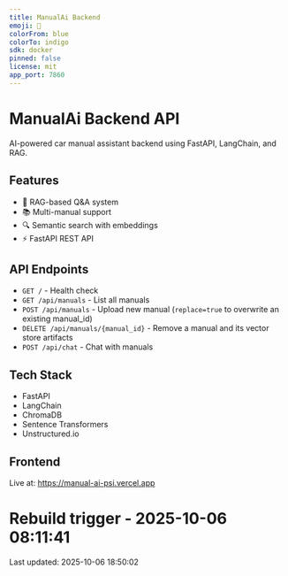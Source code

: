 ```yaml
---
title: ManualAi Backend
emoji: 🚗
colorFrom: blue
colorTo: indigo
sdk: docker
pinned: false
license: mit
app_port: 7860
---
```


# ManualAi Backend API

AI-powered car manual assistant backend using FastAPI, LangChain, and RAG.

## Features

- 🤖 RAG-based Q&A system
- 📚 Multi-manual support
- 🔍 Semantic search with embeddings
- ⚡ FastAPI REST API

## API Endpoints

- `GET /` - Health check
- `GET /api/manuals` - List all manuals
- `POST /api/manuals` - Upload new manual (`replace=true` to overwrite an existing manual_id)
- `DELETE /api/manuals/{manual_id}` - Remove a manual and its vector store artifacts
- `POST /api/chat` - Chat with manuals

## Tech Stack

- FastAPI
- LangChain
- ChromaDB
- Sentence Transformers
- Unstructured.io

## Frontend

Live at: https://manual-ai-psi.vercel.app

# Rebuild trigger - 2025-10-06 08:11:41


Last updated: 2025-10-06 18:50:02
